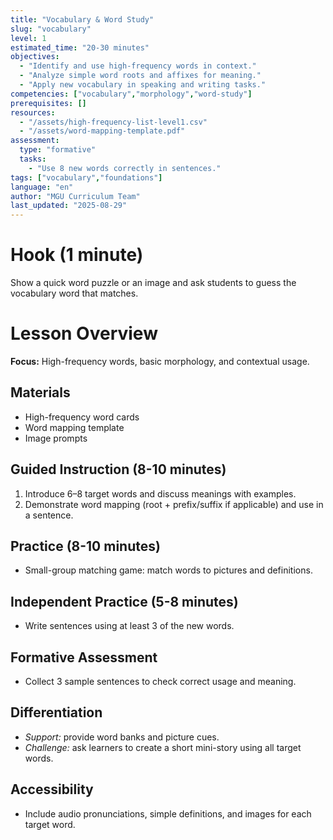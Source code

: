 ```yaml
---
title: "Vocabulary & Word Study"
slug: "vocabulary"
level: 1
estimated_time: "20-30 minutes"
objectives:
  - "Identify and use high-frequency words in context."
  - "Analyze simple word roots and affixes for meaning."
  - "Apply new vocabulary in speaking and writing tasks."
competencies: ["vocabulary","morphology","word-study"]
prerequisites: []
resources:
  - "/assets/high-frequency-list-level1.csv"
  - "/assets/word-mapping-template.pdf"
assessment:
  type: "formative"
  tasks:
    - "Use 8 new words correctly in sentences."
tags: ["vocabulary","foundations"]
language: "en"
author: "MGU Curriculum Team"
last_updated: "2025-08-29"
---
```


# Hook (1 minute)
Show a quick word puzzle or an image and ask students to guess the vocabulary word that matches.

# Lesson Overview
**Focus:** High-frequency words, basic morphology, and contextual usage.

## Materials
- High-frequency word cards
- Word mapping template
- Image prompts

## Guided Instruction (8-10 minutes)
1. Introduce 6–8 target words and discuss meanings with examples.
2. Demonstrate word mapping (root + prefix/suffix if applicable) and use in a sentence.

## Practice (8-10 minutes)
- Small-group matching game: match words to pictures and definitions.

## Independent Practice (5-8 minutes)
- Write sentences using at least 3 of the new words.

## Formative Assessment
- Collect 3 sample sentences to check correct usage and meaning.

## Differentiation
- *Support:* provide word banks and picture cues.
- *Challenge:* ask learners to create a short mini-story using all target words.

## Accessibility
- Include audio pronunciations, simple definitions, and images for each target word.

